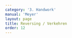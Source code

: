 ```yaml
---
category: '3. Handwork'
manual: 'Meyer'
layout: page
title: Reversing / Verkehren
order: 12
---
```


<link rel="import" href="/bower_components/polymer/polymer.html">
<link rel="import" href="shared-styles.html">

<dom-module id="{{ page.url | split:'/' | last | remove: '.html' }}-element">
  <template>
    <style include="shared-styles">
      :host {
        display: block;

        padding: 10px;
      }
    </style>

    <div class="card">

      <h1>{{ page.title }}</h1>


      <p>Transcription:</p>
      <blockquote><p>Reversing is this: bind your opponent's sword against their left and as soon as it conncets, push your pommel through under your right arm; at the same time withdraw your head well from their stroke to your right. Then press their blade or arm down from you with crossed hands so that you trap them such that they can no longer attack, but you make yourself space to work at will.</p></blockquote>

    </div>
  </template>

  <script>
    Polymer({
      is: '{{ page.url | split:'/' | last | remove: '.html' }}-element',
    });
  </script>
</dom-module>